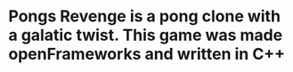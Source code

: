# Pongs Revenge is a pong clone with a galatic twist. This game was made openFrameworks and written in C++
